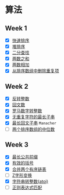 # 算法

## Week 1
- [x] [快速排序](quick-sort.md)
- [x] [堆排序](heap-sort.md)
- [x] [二分查找](binary-search.md)
- [x] [两数之和](two-sum.md)
- [x] [两数相加](add-two-numbers.md)
- [x] [从排序数组中删除重复项](remove-duplicates.md)

## Week 2
- [x] [反转整数](reverse-integer.md)
- [x] [回文数](palindrome-number.md)
- [x] [罗马数字转整数](roman-to-integer.md)
- [x] [无重复字符的最长子串](longest-substring-without-repeating-characters.md)
- [x] [最长回文子串](longest-palindromic-substring.md) `Manacher`
- [ ] [两个排序数组的中位数](median-of-two-sorted-arrays)

## Week 3
- [x] [最长公共前缀](longest-common-prefix.md)
- [x] [有效的括号](valid-parentheses.md)
- [x] [合并两个有序链表](merge-two-sorted-lists.md)
- [ ] [Z字形变换](zigzag-conversion.md)
- [x] [字符串转整数(atoi)](string-to-integer-atoi.md)
- [ ] [正则表达式匹配](regular-expression-matching.md)
